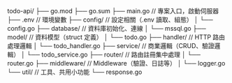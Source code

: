 todo-api/
├── go.mod
├── go.sum
├── main.go               // 專案入口，啟動伺服器
├── .env                  // 環境變數
├── config/               // 設定相關（.env 讀取、組態）
│   └── config.go
├── database/             // 資料庫初始化、連線
│   └── mssql.go
├── model/                // 資料模型（struct 定義）
│   └── todo.go
├── handler/              // HTTP 路由處理邏輯
│   └── todo_handler.go
├── service/              // 商業邏輯（CRUD、驗證邏輯）
│   └── todo_service.go
├── router/               // 路由註冊集中處理
│   └── router.go
├── middleware/           // Middleware（驗證、日誌等）
│   └── logger.go
└── util/                 // 工具、共用小功能
    └── response.go